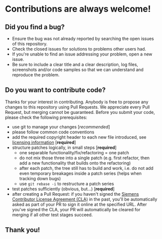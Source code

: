 # Contributions are always welcome!

## Did you find a bug?

* Ensure the bug was not already reported by searching the open issues of this
  repository.
* Check the closed issues for solutions to problems other users had.
* If you're unable to find an issue addressing your problem, open a new issue.
* Be sure to include a clear title and a clear description, log files,
  screenshots and/or code samples so that we can understand and reproduce the
  problem.

## Do you want to contribute code?

Thanks for your interest in contributing. Anybody is free to propose any changes
to this repository using Pull Requests. We appreciate every Pull Request, but
merging cannot be guaranteed. Before you submit your code, please check the
following prerequisites: 
 
* use git to manage your changes [*recommended*]
* please follow common code conventions
* add the required copyright header to each new file introduced, see [licensing
  information](LICENSE) [**required**]
* structure patches logically, in small steps [**required**]
    * one separable functionality/fix/refactoring = one patch
    * do not mix those three into a single patch (e.g. first refactor, then add
      a new functionality that builds onto the refactoring)
    * after each patch, the tree still has to build and work, i.e. do not add
      even temporary breakages inside a patch series (helps when tracking down
      bugs)
    * use `git rebase -i` to restructure a patch series
* test patches sufficiently (obvious, but...) [**required**]
* after creating a Pull Request: if you haven't signed the [Siemens Contributor
  License Agreement
  (CLA)](https://github.com/siemens/.github/blob/main/cla/cla.md) in the past,
  you'll be automatically asked as part of your PR to sign it online at the
  specified URL. After you've signed the CLA, your PR will automatically be
  cleared for merging if all other test stages succeed.

## Thank you!
